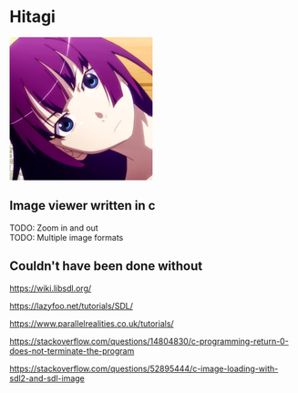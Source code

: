 # Hitagi
![](assets/hitagi.jpg)
## Image viewer written in c
TODO: Zoom in and out<br>
TODO: Multiple image formats 
## Couldn't have been done without
https://wiki.libsdl.org/

https://lazyfoo.net/tutorials/SDL/

https://www.parallelrealities.co.uk/tutorials/

https://stackoverflow.com/questions/14804830/c-programming-return-0-does-not-terminate-the-program

https://stackoverflow.com/questions/52895444/c-image-loading-with-sdl2-and-sdl-image